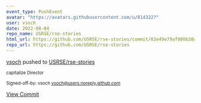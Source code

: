 ```yaml
---
event_type: PushEvent
avatar: "https://avatars.githubusercontent.com/u/814322?"
user: vsoch
date: 2022-08-04
repo_name: USRSE/rse-stories
html_url: https://github.com/USRSE/rse-stories/commit/83e49e79af000b30af5b6d1cb342dc89e79830b9
repo_url: https://github.com/USRSE/rse-stories
---
```


<a href='https://github.com/vsoch' target='_blank'>vsoch</a> pushed to <a href='https://github.com/USRSE/rse-stories' target='_blank'>USRSE/rse-stories</a>

<small>capitalize Director

Signed-off-by: vsoch <vsoch@users.noreply.github.com></small>

<a href='https://github.com/USRSE/rse-stories/commit/83e49e79af000b30af5b6d1cb342dc89e79830b9' target='_blank'>View Commit</a>